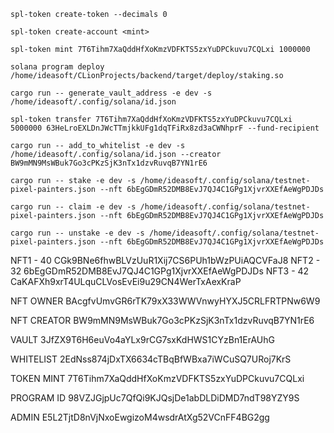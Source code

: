 
`spl-token create-token --decimals 0`

`spl-token create-account <mint>`

`spl-token mint 7T6Tihm7XaQddHfXoKmzVDFKTS5zxYuDPCkuvu7CQLxi 1000000`


`solana program deploy /home/ideasoft/CLionProjects/backend/target/deploy/staking.so`

`cargo run -- generate_vault_address -e dev -s /home/ideasoft/.config/solana/id.json`

`spl-token transfer 7T6Tihm7XaQddHfXoKmzVDFKTS5zxYuDPCkuvu7CQLxi 5000000 63HeLroEXLDnJWcTTmjkkUFg1dqTFiRx8zd3aCWNhprF --fund-recipient`


`cargo run -- add_to_whitelist -e dev -s /home/ideasoft/.config/solana/id.json --creator BW9mMN9MsWBuk7Go3cPKzSjK3nTx1dzvRuvqB7YN1rE6`

`cargo run -- stake -e dev -s /home/ideasoft/.config/solana/testnet-pixel-painters.json --nft 6bEgGDmR52DMB8EvJ7QJ4C1GPg1XjvrXXEfAeWgPDJDs`

`cargo run -- claim -e dev -s /home/ideasoft/.config/solana/testnet-pixel-painters.json --nft 6bEgGDmR52DMB8EvJ7QJ4C1GPg1XjvrXXEfAeWgPDJDs`

`cargo run -- unstake -e dev -s /home/ideasoft/.config/solana/testnet-pixel-painters.json --nft 6bEgGDmR52DMB8EvJ7QJ4C1GPg1XjvrXXEfAeWgPDJDs`

NFT1 - 40
CGk9BNe6fhwBLVzUuR1Xij7CS6PUh1bWzPUiAQCVFaJ8
NFT2 - 32
6bEgGDmR52DMB8EvJ7QJ4C1GPg1XjvrXXEfAeWgPDJDs
NFT3 - 42
CaKAFXh9xrT4ULquCLVosEvEi9u29CN4WerTxAexKraP

NFT OWNER
BAcgfvUmvGR6rTK79xX33WWVnwyHYXJ5CRLFRTPNw6W9

NFT CREATOR
BW9mMN9MsWBuk7Go3cPKzSjK3nTx1dzvRuvqB7YN1rE6

VAULT
3JfZX9T6H6euVo4aYLx9rCG7sxKdHWS1CYzBn1ErAUhG

WHITELIST
2EdNss874jDxTX6634cTBqBfWBxa7iWCuSQ7URoj7KrS

TOKEN MINT
7T6Tihm7XaQddHfXoKmzVDFKTS5zxYuDPCkuvu7CQLxi

PROGRAM ID
98VZJGjpUc7QfQi9KJQsjDe1abDLDiDMD7ndT98YZY9S

ADMIN
E5L2TjtD8nVjNxoEwgizoM4wsdrAtXg52VCnFF4BG2gg